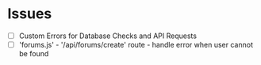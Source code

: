 # Issues

-   [ ] Custom Errors for Database Checks and API Requests
-   [ ] 'forums.js' - '/api/forums/create' route - handle error when user cannot be found
